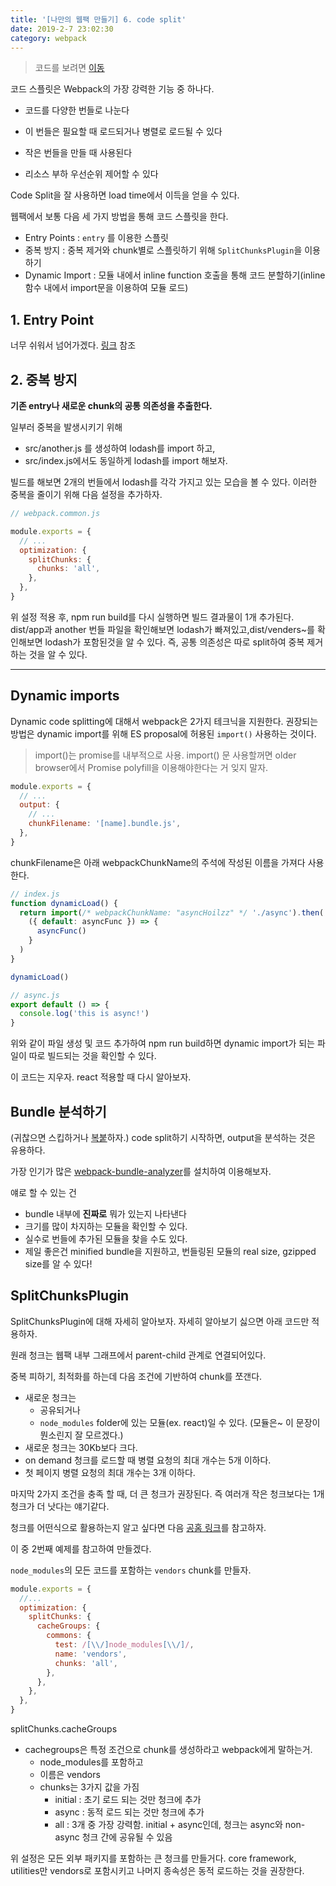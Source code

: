 ```yaml
---
title: '[나만의 웹팩 만들기] 6. code split'
date: 2019-2-7 23:02:30
category: webpack
---
```


> 코드를 보려면 [이동](https://github.com/hoilzz/create-react-packzz/tree/6-code-split)

코드 스플릿은 Webpack의 가장 강력한 기능 중 하나다.

- 코드를 다양한 번들로 나눈다
- 이 번들은 필요할 때 로드되거나 병렬로 로드될 수 있다

- 작은 번들을 만들 때 사용된다
- 리소스 부하 우선순위 제어할 수 있다

Code Split을 잘 사용하면 load time에서 이득을 얻을 수 있다.

웹팩에서 보통 다음 세 가지 방법을 통해 코드 스플릿을 한다.

- Entry Points : `entry` 를 이용한 스플릿
- 중복 방지 : 중복 제거와 chunk별로 스플릿하기 위해 `SplitChunksPlugin`을 이용하기
- Dynamic Import : 모듈 내에서 inline function 호출을 통해 코드 분할하기(inline 함수 내에서 import문을 이용하여 모듈 로드)

## 1. Entry Point

너무 쉬워서 넘어가겠다. [링크](https://webpack.js.org/guides/code-splitting/#entry-points) 참조

## 2. 중복 방지

**기존 entry나 새로운 chunk의 공통 의존성을 추출한다.**

일부러 중복을 발생시키기 위해

- src/another.js 를 생성하여 lodash를 import 하고,
- src/index.js에서도 동일하게 lodash를 import 해보자.

빌드를 해보면 2개의 번들에서 lodash를 각각 가지고 있는 모습을 볼 수 있다. 이러한 중복을 줄이기 위해 다음 설정을 추가하자.

```js
// webpack.common.js

module.exports = {
  // ...
  optimization: {
    splitChunks: {
      chunks: 'all',
    },
  },
}
```

위 설정 적용 후, npm run build를 다시 실행하면 빌드 결과물이 1개 추가된다.
dist/app과 another 번들 파일을 확인해보면 lodash가 빠져있고,dist/venders~를 확인해보면 lodash가 포함된것을 알 수 있다. 즉, 공통 의존성은 따로 split하여 중복 제거하는 것을 알 수 있다.

---

## Dynamic imports

Dynamic code splitting에 대해서 webpack은 2가지 테크닉을 지원한다.
권장되는 방법은 dynamic import를 위해 ES proposal에 허용된 `import()` 사용하는 것이다.

> import()는 promise를 내부적으로 사용. import() 문 사용할꺼면 older browser에서 Promise polyfill을 이용해야한다는 거 잊지 말자.

```js
module.exports = {
  // ...
  output: {
    // ...
    chunkFilename: '[name].bundle.js',
  },
}
```

chunkFilename은 아래 webpackChunkName의 주석에 작성된 이름을 가져다 사용한다.

```js
// index.js
function dynamicLoad() {
  return import(/* webpackChunkName: "asyncHoilzz" */ './async').then(
    ({ default: asyncFunc }) => {
      asyncFunc()
    }
  )
}

dynamicLoad()

// async.js
export default () => {
  console.log('this is async!')
}
```

위와 같이 파일 생성 및 코드 추가하여 npm run build하면 dynamic import가 되는 파일이 따로 빌드되는 것을 확인할 수 있다.

이 코드는 지우자. react 적용할 때 다시 알아보자.

## Bundle 분석하기

(귀찮으면 스킵하거나 [복붙](https://github.com/hoilzz/create-react-boilerplate-hoil/commit/446cf8593ee4b8c1a5532b1e0a8a6636748d65cc)하자.)
code split하기 시작하면, output을 분석하는 것은 유용하다.

가장 인기가 많은 [webpack-bundle-analyzer](https://github.com/webpack-contrib/webpack-bundle-analyzer)를 설치하여 이용해보자.

얘로 할 수 있는 건

- bundle 내부에 **진짜로** 뭐가 있는지 나타낸다
- 크기를 많이 차지하는 모듈을 확인할 수 있다.
- 실수로 번들에 추가된 모듈을 찾을 수도 있다.
- 제일 좋은건 minified bundle을 지원하고, 번들링된 모듈의 real size, gzipped size를 알 수 있다!

## SplitChunksPlugin

SplitChunksPlugin에 대해 자세히 알아보자. 자세히 알아보기 싫으면 아래 코드만 적용하자.

원래 청크는 웹팩 내부 그래프에서 parent-child 관계로 연결되어있다.

중복 피하기, 최적화를 하는데
다음 조건에 기반하여 chunk를 쪼갠다.

- 새로운 청크는
  - 공유되거나
  - `node_modules` folder에 있는 모듈(ex. react)일 수 있다. (모듈은~ 이 문장이 뭔소린지 잘 모르겠다.)
- 새로운 청크는 30Kb보다 크다.
- on demand 청크를 로드할 때 병렬 요청의 최대 개수는 5개 이하다.
- 첫 페이지 병렬 요청의 최대 개수는 3개 이하다.

마지막 2가지 조건을 충족 할 때, 더 큰 청크가 권장된다. 즉 여러개 작은 청크보다는 1개 청크가 더 낫다는 얘기같다.

청크를 어떤식으로 활용하는지 알고 싶다면 다음 [공홈 링크](https://webpack.js.org/plugins/split-chunks-plugin/#examples)를 참고하자.

이 중 2번째 예제를 참고하여 만들겠다.

`node_modules`의 모든 코드를 포함하는 `vendors` chunk를 만들자.

```js
module.exports = {
  //...
  optimization: {
    splitChunks: {
      cacheGroups: {
        commons: {
          test: /[\\/]node_modules[\\/]/,
          name: 'vendors',
          chunks: 'all',
        },
      },
    },
  },
}
```

splitChunks.cacheGroups

- cachegroups은 특정 조건으로 chunk를 생성하라고 webpack에게 말하는거.
  - node_modules를 포함하고
  - 이름은 vendors
  - chunks는 3가지 값을 가짐
    - initial : 초기 로드 되는 것만 청크에 추가
    - async : 동적 로드 되는 것만 청크에 추가
    - all : 3개 중 가장 강력함. initial + async인데, 청크는 async와 non-async 청크 간에 공유될 수 있음

위 설정은 모든 외부 패키지를 포함하는 큰 청크를 만들거다. core framework, utilities만 vendors로 포함시키고 나머지 종속성은 동적 로드하는 것을 권장한다.
